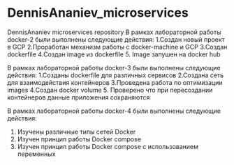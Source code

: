 # DennisAnaniev_microservices
DennisAnaniev microservices repository
В  рамках лабораторной работы docker-2 были выполнены следующие действия:
1.Создан новый проект в GCP
2.Проработан механизм работы с docker-machine и GCP
3.Создан dockerfile
4.Создан image из dockerfile
5. Image запушен на docker hub


В  рамках лабораторной работы docker-3 были выполнены следующие действия:
1.Созданы dockerfile для различных сервисов
2.Создана сеть для взаимодействия контейнеров
3.Проведена работа по оптимизации images
4.Создан docker volume
5. Проверено что при пересоздании контейнеров данные приложения сохраняются


В  рамках лабораторной работы docker-4 были выполнены следующие действия:
1. Изучены различные типы сетей Docker
2. Изучен принцип работы Docker compose
3. Изучен принцип работы Docker compose c использованием переменных



